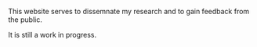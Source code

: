 This website serves to dissemnate my research and to gain feedback from the public.


It is still a work in progress.

